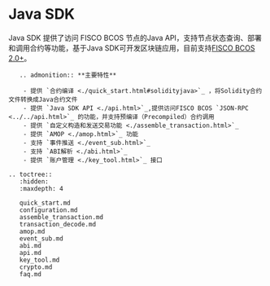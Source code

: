 # Java SDK

Java SDK 提供了访问 FISCO BCOS 节点的Java API，支持节点状态查询、部署和调用合约等功能，基于Java SDK可开发区块链应用，目前支持[FISCO BCOS 2.0+](../../../)。

```eval_rst
   .. admonition:: **主要特性**

    - 提供 `合约编译 <./quick_start.html#solidityjava>`_ ，将Solidity合约文件转换成Java合约文件
    - 提供 `Java SDK API <./api.html>`_,提供访问FISCO BCOS `JSON-RPC <../../api.html>`_ 的功能，并支持预编译（Precompiled）合约调用
    - 提供 `自定义构造和发送交易功能 <./assemble_transaction.html>`_
    - 提供 `AMOP <./amop.html>`_ 功能
    - 支持 `事件推送 <./event_sub.html>`_
    - 支持 `ABI解析 <./abi.html>`_
    - 提供 `账户管理 <./key_tool.html>`_ 接口
```

```eval_rst
.. toctree::
   :hidden:
   :maxdepth: 4

   quick_start.md
   configuration.md
   assemble_transaction.md
   transaction_decode.md
   amop.md
   event_sub.md
   abi.md
   api.md
   key_tool.md
   crypto.md
   faq.md
```
